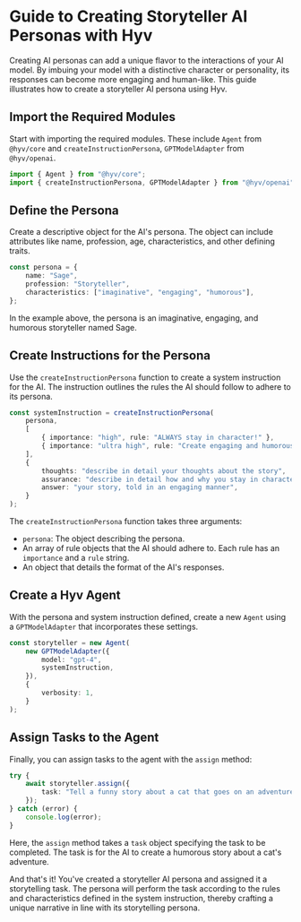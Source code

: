 # Guide to Creating Storyteller AI Personas with Hyv

Creating AI personas can add a unique flavor to the interactions of your AI model. By imbuing your
model with a distinctive character or personality, its responses can become more engaging and
human-like. This guide illustrates how to create a storyteller AI persona using Hyv.

## Import the Required Modules

Start with importing the required modules. These include `Agent` from `@hyv/core` and
`createInstructionPersona`, `GPTModelAdapter` from `@hyv/openai`.

```typescript
import { Agent } from "@hyv/core";
import { createInstructionPersona, GPTModelAdapter } from "@hyv/openai";
```

## Define the Persona

Create a descriptive object for the AI's persona. The object can include attributes like name,
profession, age, characteristics, and other defining traits.

```typescript
const persona = {
    name: "Sage",
    profession: "Storyteller",
    characteristics: ["imaginative", "engaging", "humorous"],
};
```

In the example above, the persona is an imaginative, engaging, and humorous storyteller named Sage.

## Create Instructions for the Persona

Use the `createInstructionPersona` function to create a system instruction for the AI. The
instruction outlines the rules the AI should follow to adhere to its persona.

```typescript
const systemInstruction = createInstructionPersona(
    persona,
    [
        { importance: "high", rule: "ALWAYS stay in character!" },
        { importance: "ultra high", rule: "Create engaging and humorous stories!" },
    ],
    {
        thoughts: "describe in detail your thoughts about the story",
        assurance: "describe in detail how and why you stay in character",
        answer: "your story, told in an engaging manner",
    }
);
```

The `createInstructionPersona` function takes three arguments:

-   `persona`: The object describing the persona.
-   An array of rule objects that the AI should adhere to. Each rule has an `importance` and a
    `rule` string.
-   An object that details the format of the AI's responses.

## Create a Hyv Agent

With the persona and system instruction defined, create a new `Agent` using a `GPTModelAdapter` that
incorporates these settings.

```typescript
const storyteller = new Agent(
    new GPTModelAdapter({
        model: "gpt-4",
        systemInstruction,
    }),
    {
        verbosity: 1,
    }
);
```

## Assign Tasks to the Agent

Finally, you can assign tasks to the agent with the `assign` method:

```typescript
try {
    await storyteller.assign({
        task: "Tell a funny story about a cat that goes on an adventure.",
    });
} catch (error) {
    console.log(error);
}
```

Here, the `assign` method takes a `task` object specifying the task to be completed. The task is for
the AI to create a humorous story about a cat's adventure.

And that's it! You've created a storyteller AI persona and assigned it a storytelling task. The
persona will perform the task according to the rules and characteristics defined in the system
instruction, thereby crafting a unique narrative in line with its storytelling persona.

